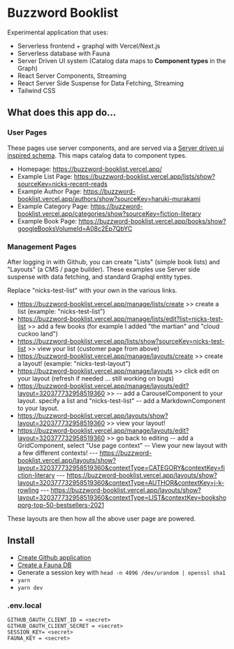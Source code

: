 # Buzzword Booklist

Experimental application that uses:

- Serverless frontend + graphql with Vercel/Next.js
- Serverless database with Fauna
- Server Driven UI system (Catalog data maps to **Component types** in the Graph)
- React Server Components, Streaming
- React Server Side Suspense for Data Fetching, Streaming
- Tailwind CSS

## What does this app do...

### User Pages

These pages use server components, and are served via a [Server driven ui inspired schema](https://github.com/ndreckshage/buzzword-booklist/blob/main/src/api/schema.graphql#L86). This maps catalog data to component types.

- Homepage: https://buzzword-booklist.vercel.app/
- Example List Page: https://buzzword-booklist.vercel.app/lists/show?sourceKey=nicks-recent-reads
- Example Author Page: https://buzzword-booklist.vercel.app/authors/show?sourceKey=haruki-murakami
- Example Category Page: https://buzzword-booklist.vercel.app/categories/show?sourceKey=fiction-literary
- Example Book Page: https://buzzword-booklist.vercel.app/books/show?googleBooksVolumeId=A08c2Ep7QbYC

### Management Pages

After logging in with Github, you can create "Lists" (simple book lists) and "Layouts" (a CMS / page builder). These examples use Server side suspense with data fetching, and standard Graphql entity types.

Replace "nicks-test-list" with your own in the various links.

- https://buzzword-booklist.vercel.app/manage/lists/create >> create a list (example: "nicks-test-list")
- https://buzzword-booklist.vercel.app/manage/lists/edit?list=nicks-test-list >> add a few books (for example I added "the martian" and "cloud cuckoo land")
- https://buzzword-booklist.vercel.app/lists/show?sourceKey=nicks-test-list >> view your list (customer page from above)
- https://buzzword-booklist.vercel.app/manage/layouts/create >> create a layout! (example: "nicks-test-layout")
- https://buzzword-booklist.vercel.app/manage/layouts >> click edit on your layout (refresh if needed ... still working on bugs)
- https://buzzword-booklist.vercel.app/manage/layouts/edit?layout=320377732958519360 >>
  -- add a CarouselComponent to your layout. specify a list and "nicks-test-list"
  -- add a MarkdownComponent to your layout.
- https://buzzword-booklist.vercel.app/layouts/show?layout=320377732958519360 >> view your layout!
- https://buzzword-booklist.vercel.app/manage/layouts/edit?layout=320377732958519360 >> go back to editing
  -- add a GridComponent, select "Use page context"
  -- View your new layout with a few different contexts!
  --- https://buzzword-booklist.vercel.app/layouts/show?layout=320377732958519360&contextType=CATEGORY&contextKey=fiction-literary
  --- https://buzzword-booklist.vercel.app/layouts/show?layout=320377732958519360&contextType=AUTHOR&contextKey=j-k-rowling
  --- https://buzzword-booklist.vercel.app/layouts/show?layout=320377732958519360&contextType=LIST&contextKey=bookshoporg-top-50-bestsellers-2021

These layouts are then how all the above user page are powered.

## Install

- [Create Github application](https://docs.github.com/en/developers/apps/building-github-apps/creating-a-github-app)
- [Create a Fauna DB](https://fauna.com/)
- Generate a session key with `head -n 4096 /dev/urandom | openssl sha1`
- `yarn`
- `yarn dev`

### .env.local

```
GITHUB_OAUTH_CLIENT_ID = <secret>
GITHUB_OAUTH_CLIENT_SECRET = <secret>
SESSION_KEY= <secret>
FAUNA_KEY = <secret>
```
